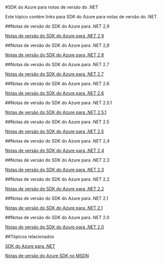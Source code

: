 <properties 
    pageTitle="SDK do Azure para notas de versão do .NET" 
    description="SDK do Azure para notas de versão do .NET" 
    services="app-service/web" 
    documentationCenter="" 
    authors="Juliako" 
    manager="dwrede" 
    editor=""/>

<tags
   ms.service="app-service"
   ms.devlang="multiple"
   ms.topic="article"
   ms.tgt_pltfrm="na"
   ms.workload="integration" 
   ms.date="10/17/2016"
   ms.author="juliako"/>



#<a name="azure-sdk-for-net-release-notes"></a>SDK do Azure para notas de versão do .NET

Este tópico contém links para SDK do Azure para notas de versão do .NET. 


##<a name="azure-sdk-for-net-29-release-notes"></a>Notas de versão do SDK do Azure para .NET 2,9

[Notas de versão do SDK do Azure para .NET 2,9](azure-sdk-dotnet-release-notes-2-9.md)

##<a name="azure-sdk-for-net-28-release-notes"></a>Notas de versão do SDK do Azure para .NET 2,8

[Notas de versão do SDK do Azure para .NET 2,8](azure-sdk-dotnet-release-notes-2-8.md)

##<a name="azure-sdk-for-net-27-release-notes"></a>Notas de versão do SDK do Azure para .NET 2.7

[Notas de versão do SDK do Azure para .NET 2.7](azure-sdk-dotnet-release-notes-2-7.md)

##<a name="azure-sdk-for-net-26-release-notes"></a>Notas de versão do SDK do Azure para .NET 2.6

[Notas de versão do SDK do Azure para .NET 2.6](azure-sdk-dotnet-release-notes-2-6.md)

##<a name="azure-sdk-for-net-251-release-notes"></a>Notas de versão do SDK do Azure para .NET 2.5.1

[Notas de versão do SDK do Azure para .NET 2.5.1](../app-service/app-service-release-notes.md)

##<a name="azure-sdk-for-net-25-release-notes"></a>Notas de versão do SDK do Azure para .NET 2.5

[Notas de versão do SDK do Azure para .NET 2.5](https://msdn.microsoft.com/library/azure/dn873976.aspx)

##<a name="azure-sdk-for-net-24-release-notes"></a>Notas de versão do SDK do Azure para .NET 2,4

[Notas de versão do SDK do Azure para .NET 2,4](https://msdn.microsoft.com/library/azure/dn794167.aspx)

##<a name="azure-sdk-for-net-23-release-notes"></a>Notas de versão do SDK do Azure para .NET 2.3

[Notas de versão do SDK do Azure para .NET 2.3](https://msdn.microsoft.com/library/azure/dn655054.aspx)

##<a name="azure-sdk-for-net-22-release-notes"></a>Notas de versão do SDK do Azure para .NET 2.2

[Notas de versão do SDK do Azure para .NET 2.2](https://msdn.microsoft.com/library/azure/dn459835.aspx)

##<a name="azure-sdk-for-net-21-release-notes"></a>Notas de versão do SDK do Azure para .NET 2.1

[Notas de versão do SDK do Azure para .NET 2.1](https://msdn.microsoft.com/library/azure/dn407359.aspx)

##<a name="azure-sdk-for-net-20-release-notes"></a>Notas de versão do SDK do Azure para .NET 2.0

[Notas de versão do SDK do Azure para .NET 2.0](https://msdn.microsoft.com/library/azure/dn169556.aspx)

##<a name="related-topics"></a>Tópicos relacionados

[SDK do Azure para .NET](https://azure.microsoft.com/downloads/archive-net-downloads/)

[Notas de versão do Azure SDK no MSDN](https://msdn.microsoft.com/library/azure/dn627519.aspx)
 
